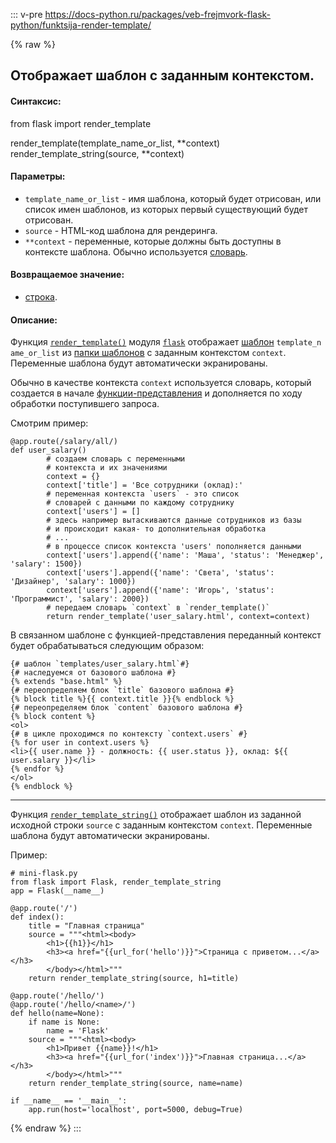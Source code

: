 ::: v-pre
https://docs-python.ru/packages/veb-frejmvork-flask-python/funktsija-render-template/

{% raw %}

## Отображает шаблон с заданным контекстом.

#### Синтаксис:

from flask import render_template

render_template(template_name_or_list, **context)
render_template_string(source, **context)

#### Параметры:

-   `template_name_or_list` - имя шаблона, который будет отрисован, или список имен шаблонов, из которых первый существующий будет отрисован.
-   `source` - HTML-код шаблона для рендеринга.
-   `**context` - переменные, которые должны быть доступны в контексте шаблона. Обычно используется [словарь](https://docs-python.ru/tutorial/osnovnye-vstroennye-tipy-python/tip-dannyh-dict-slovar/ "Словарь dict в Python.").

#### Возвращаемое значение:

-   [строка](https://docs-python.ru/tutorial/osnovnye-vstroennye-tipy-python/tip-dannyh-str-tekstovye-stroki/ "Текстовые строки str в Python.").

#### Описание:

Функция [`render_template()`](https://docs-python.ru/packages/veb-frejmvork-flask-python/funktsija-render-template/ "Функция render_template() модуля flask в Python.") модуля [`flask`](https://docs-python.ru/packages/veb-frejmvork-flask-python/ "Веб фреймворк Flask в Python.") отображает [шаблон](https://docs-python.ru/packages/veb-frejmvork-flask-python/rabota-shablonami-prilozhenii-flask/ "Использование шаблонизатора Jinja2 в приложении Flask Python.") `template_name_or_list` из [папки шаблонов](https://docs-python.ru/packages/veb-frejmvork-flask-python/primer-struktury-prilozhenija-flask-paketa/ "Пример структуры приложения Flask как пакета Python.") с заданным контекстом `context`. Переменные шаблона будут автоматически экранированы.

Обычно в качестве контекста `context` используется словарь, который создается в начале [функции-представления](https://docs-python.ru/packages/veb-frejmvork-flask-python/predstavlenija-veb-prilozhenii-flask/ "Представления в веб-приложении на Flask Python.") и дополняется по ходу обработки поступившего запроса.

Смотрим пример:

```
@app.route(/salary/all/)
def user_salary()
        # создаем словарь с переменными 
        # контекста и их значениями
        context = {}
        context['title'] = 'Все сотрудники (оклад):'
        # переменная контекста `users` - это список
        # словарей с данными по каждому сотруднику
        context['users'] = []
        # здесь например вытаскиваются данные сотрудников из базы 
        # и происходит какая- то дополнительная обработка
        # ...
        # в процессе список контекста 'users' пополняется данными
        context['users'].append({'name': 'Маша', 'status': 'Менеджер', 'salary': 1500}) 
        context['users'].append({'name': 'Света', 'status': 'Дизайнер', 'salary': 1000}) 
        context['users'].append({'name': 'Игорь', 'status': 'Программист', 'salary': 2000}) 
        # передаем словарь `context` в `render_template()`
        return render_template('user_salary.html', context=context)
```
В связанном шаблоне с функцией-представления переданный контекст будет обрабатываться следующим образом:

```
{# шаблон `templates/user_salary.html`#}
{# наследуемся от базового шаблона #}
{% extends "base.html" %}
{# переопределяем блок `title` базового шаблона #}
{% block title %}{{ context.title }}{% endblock %}
{# переопределяем блок `content` базового шаблона #}
{% block content %}
<ol>
{# в цикле проходимся по контексту `context.users` #}
{% for user in context.users %}
<li>{{ user.name }} - должность: {{ user.status }}, оклад: ${{ user.salary }}</li>
{% endfor %}
</ol>
{% endblock %}
```

---

Функция [`render_template_string()`](https://docs-python.ru/packages/veb-frejmvork-flask-python/funktsija-render-template/ "Функция render_template() модуля flask в Python.") отображает шаблон из заданной исходной строки `source` с заданным контекстом `context`. Переменные шаблона будут автоматически экранированы.

Пример:

```
# mini-flask.py
from flask import Flask, render_template_string
app = Flask(__name__)

@app.route('/')
def index():
    title = "Главная страница"
    source = """<html><body>
        <h1>{{h1}}</h1>
        <h3><a href="{{url_for('hello')}}">Страница с приветом...</a></h3>
        </body></html>"""
    return render_template_string(source, h1=title)

@app.route('/hello/')
@app.route('/hello/<name>/')
def hello(name=None):
    if name is None:
        name = 'Flask'
    source = """<html><body>
        <h1>Привет {{name}}!</h1>
        <h3><a href="{{url_for('index')}}">Главная страница...</a></h3>
        </body></html>"""
    return render_template_string(source, name=name)

if __name__ == '__main__':
    app.run(host='localhost', port=5000, debug=True)
```

{% endraw %}
:::
